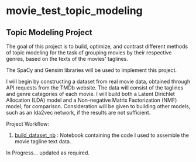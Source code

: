 movie_test_topic_modeling
=========================

Topic Modeling Project
----------------------

The goal of this project is to build, optimize, and contrast different methods of topic modeling for the task of grouping movies by their respective genres, based on the texts of the movies' taglines.

 The SpaCy and Gensim libraries will be used to implement this project.

 I will begin by constructing a dataset from real movie data, obtained through API requests from the TMDb website. The data will consist of the taglines and genre categories of each movie. I will build both a Latent Dirichlet Allocation (LDA) model and a Non-negative Matrix Factorization (NMF) model, for comparison. Consideration will be given to building other models, such as an Ida2vec network, if the results are not sufficient.

 Project Workflow:

1. [build_dataset_nb](https://github.com/christianspybrook/lstm_sentiment_analysis/tree/master/lstm_model_exploration/lstm_model_exploration_nb)
: Notebook containing the code I used to assemble the movie tagline text data.

 In Progress...
 	updated as required. 